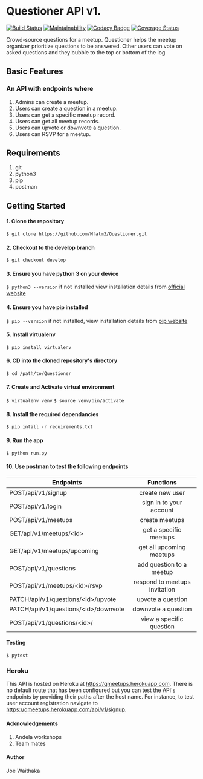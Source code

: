 # Questioner API v1.

[![Build Status](https://travis-ci.org/Mfalm3/Questioner.svg?branch=develop)](https://travis-ci.org/Mfalm3/Questioner)
[![Maintainability](https://api.codeclimate.com/v1/badges/d1288bf7e1e753038ced/maintainability)](https://codeclimate.com/github/Mfalm3/Questioner/maintainability)
[![Codacy Badge](https://api.codacy.com/project/badge/Grade/4c78f944adca45ce969d5abc44429d6b)](https://www.codacy.com/app/Mfalm3/Questioner?utm_source=github.com&amp;utm_medium=referral&amp;utm_content=Mfalm3/Questioner&amp;utm_campaign=Badge_Grade)
[![Coverage Status](https://coveralls.io/repos/github/Mfalm3/Questioner/badge.svg?branch=develop)](https://coveralls.io/github/Mfalm3/Questioner?branch=develop)

Crowd-source questions for a meetup. Questioner helps the meetup organizer prioritize questions to be answered. Other users can vote on asked questions and they bubble to the top or bottom of the log

## Basic Features

### An API with endpoints where
1. Admins can create a meetup.
2. Users can create a question in a meetup.
3. Users can get a specific meetup record.
4. Users can get all meetup records.
5. Users can upvote or downvote a question.
6. Users can RSVP for a meetup.

## Requirements
1. git
2. python3
3. pip
4. postman

## Getting Started
#### 1. Clone the repository
`$ git clone https://github.com/Mfalm3/Questioner.git`

#### 2. Checkout to the develop branch
`$ git checkout develop`

#### 3. Ensure you have python 3 on your device
`$ python3 --version`
if not installed view installation details from [official website](https://www.python.org/)

#### 4. Ensure you have pip installed
`$ pip --version`
if not installed, view installation details from [pip website](https://pip.pypa.io/en/stable/installing/)

#### 5. Install virtualenv
`$ pip install virtualenv`

#### 6. CD into the cloned repository's directory
`$ cd /path/to/Questioner`
#### 7. Create and Activate virtual environment
`$ virtualenv venv`
`$ source venv/bin/activate`

#### 8. Install the required dependancies
`$ pip intall -r requirements.txt`

#### 9. Run the app
`$ python run.py`

#### 10. Use postman to test the following endpoints

| Endpoints                                  |               Functions                |
| ------------------------------------------ | :------------------------------------: |
| POST/api/v1/signup                         |            create new user             |
| POST/api/v1/login                          |        sign in to your account         |
| POST/api/v1/meetups                        |             create meetups             |
| GET/api/v1/meetups/&lt;id&gt;              |         get a specific meetups         |
| GET/api/v1/meetups/upcoming                |        get all upcoming meetups        |
| POST/api/v1/questions                      |       add question to a meetup         |
| POST/api/v1/meetups/&lt;id&gt;/rsvp        |     respond to meetups invitation      |
| PATCH/api/v1/questions/&lt;id&gt;/upvote   |           upvote a question            |
| PATCH/api/v1/questions/&lt;id&gt;/downvote |          downvote a question           |
| POST/api/v1/questions/&lt;id&gt;/          |        view a specific question        |

#### Testing
`$ pytest`

### Heroku
This API is hosted on Heroku at https://qmeetups.herokuapp.com. There is no default route that has been configured but you can test the API's endpoints by providing their paths after the host name. For instance, to test user account registration navigate to https://qmeetups.herokuapp.com/api/v1/signup.

#### Acknowledgements
1. Andela workshops
2. Team mates

#### Author
Joe Waithaka
